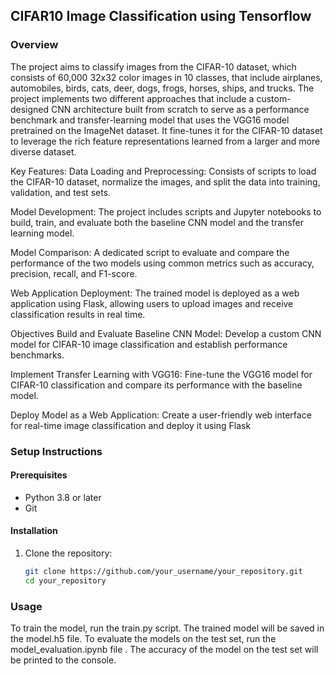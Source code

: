## CIFAR10 Image Classification using Tensorflow

### Overview
The project aims to classify images from the CIFAR-10 dataset, which consists of 60,000 32x32 color images in 10 classes, that include airplanes, automobiles, birds, cats, deer, dogs, frogs, horses, ships, and trucks. The project implements two different approaches that include a custom-designed CNN architecture built from scratch to serve as a performance benchmark and transfer-learning model that uses the VGG16 model pretrained on the ImageNet dataset. It fine-tunes it for the CIFAR-10 dataset to leverage the rich feature representations learned from a larger and more diverse dataset.


Key Features:
Data Loading and Preprocessing: Consists of scripts to load the CIFAR-10 dataset, normalize the images, and split the data into training, validation, and test sets.

Model Development: The project includes scripts and Jupyter notebooks to build, train, and evaluate both the baseline CNN model and the transfer learning model.

Model Comparison: A dedicated script to evaluate and compare the performance of the two models using common metrics such as accuracy, precision, recall, and F1-score.

Web Application Deployment: The trained model is deployed as a web application using Flask, allowing users to upload images and receive classification results in real time. 

Objectives
Build and Evaluate Baseline CNN Model: Develop a custom CNN model for CIFAR-10 image classification and establish performance benchmarks.

Implement Transfer Learning with VGG16: Fine-tune the VGG16 model for CIFAR-10 classification and compare its performance with the baseline model.

Deploy Model as a Web Application: Create a user-friendly web interface for real-time image classification and deploy it using Flask

### Setup Instructions

#### Prerequisites
- Python 3.8 or later
- Git

#### Installation
1. Clone the repository:
   ```bash
   git clone https://github.com/your_username/your_repository.git
   cd your_repository
### Usage
To train the model, run the train.py script. The trained model will be saved in the model.h5 file. To evaluate the models on the test set, run the model_evaluation.ipynb file . The accuracy of the model on the test set will be printed to the console.